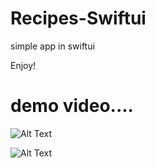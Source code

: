 # Recipes-Swiftui

simple app in swiftui 




Enjoy!

#  demo video....




![Alt Text](https://j.gifs.com/mOvWLn.gif)



![Alt Text](https://j.gifs.com/mOvWLn.gif)
